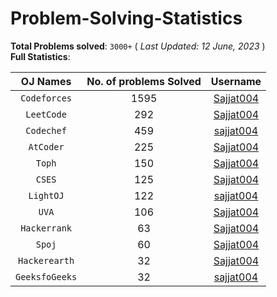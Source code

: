 # Problem-Solving-Statistics

**Total Problems solved**: `3000+`  ( *Last Updated: 12 June, 2023* ) <br>
**Full Statistics**:

| OJ Names         | No. of problems Solved  | Username         |
|:----------------:|:-----------------------:|:----------------:|
|`Codeforces`|1595|[Sajjat004](https://codeforces.com/profile/Sajjat004)|
|`LeetCode`|292|[Sajjat004](https://leetcode.com/Sajjat004/)|
|`Codechef`|459|[sajjat004](https://www.codechef.com/users/sajjat004)|
|`AtCoder`|225|[Sajjat004](https://atcoder.jp/users/Sajjat004)|
|`Toph`|150|[Sajjat004](https://toph.co/u/Sajjat004)|
|`CSES`|125|[Sajjat004](https://cses.fi/user/62271)|
|`LightOJ`|122|[sajjat004](https://lightoj.com/user/sajjat004)|
|`UVA`|106|[Sajjat004](https://onlinejudge.org/index.php?option=com_comprofiler&Itemid=3)|
|`Hackerrank`|63|[Sajjat004](https://www.hackerrank.com/Sajjat004)|
|`Spoj`|60|[Sajjat004](https://www.spoj.com/users/sajjat004/)|
|`Hackerearth`|32|[Sajjat004](https://www.hackerearth.com/@Sajjat004)|
|`GeeksfoGeeks`|32|[sajjat004](https://auth.geeksforgeeks.org/user/sajjat004/practice)|
